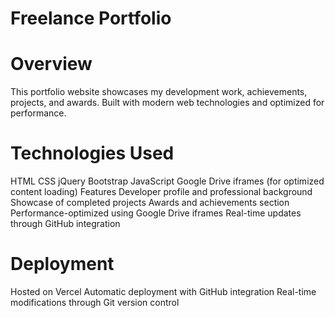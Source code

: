 # Freelance Portfolio
# Overview
This portfolio website showcases my development work, achievements, projects, and awards. Built with modern web technologies and optimized for performance.

# Technologies Used
HTML
CSS
jQuery
Bootstrap
JavaScript
Google Drive iframes (for optimized content loading)
Features
Developer profile and professional background
Showcase of completed projects
Awards and achievements section
Performance-optimized using Google Drive iframes
Real-time updates through GitHub integration
# Deployment
Hosted on Vercel
Automatic deployment with GitHub integration
Real-time modifications through Git version control
